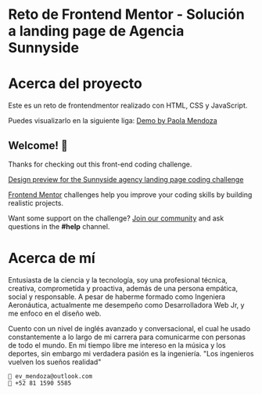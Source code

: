 <div>
    <h1>Reto de Frontend Mentor - Solución a landing page de Agencia Sunnyside </h1>
</div>

# Acerca del proyecto

Este es un reto de frontendmentor realizado con HTML, CSS y JavaScript.

Puedes visualizarlo en la siguiente liga:
[Demo by Paola Mendoza](https://paosofiam-sunnyside-landing-page.netlify.app/)

## Welcome! 👋

Thanks for checking out this front-end coding challenge.

[Design preview for the Sunnyside agency landing page coding challenge](./design/desktop-preview.jpg)

[Frontend Mentor](https://www.frontendmentor.io) challenges help you improve your coding skills by building realistic projects.

Want some support on the challenge? [Join our community](https://www.frontendmentor.io/community) and ask questions in the **#help** channel.

# Acerca de mí
Entusiasta de la ciencia y la tecnología, soy una profesional técnica, creativa, comprometida y proactiva, además de una persona empática, social y responsable. A pesar de haberme formado como Ingeniera Aeronáutica, actualmente me desempeño como Desarrolladora Web Jr, y me enfoco en el diseño web.

Cuento con un nivel de inglés avanzado y conversacional, el cual he usado constantemente a lo largo de mi carrera para comunicarme con personas de todo el mundo. En mi tiempo libre me intereso en la música y los deportes, sin embargo mi verdadera pasión es la ingeniería. "Los ingenieros vuelven los sueños realidad"

```
📩 ev_mendoza@outlook.com
📲 +52 81 1590 5585
```
